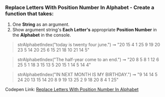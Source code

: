 ### Replace Letters With Position Number In Alphabet - Create a function that takes: 

1. One **String** as an argument. 
1. Show argument string's **Each Letter's** appropriate **Position Number** in the **Alphabet** in the console.

> strAlphabetIndex("today is twenty four june.") ➞ "20 15 4 1 25 9 19 20 23 5 14 20 25 6 15 21 18 10 21 14 5"

> strAlphabetIndex("The half-year come to an end.") ➞ "20 8 5 8 1 12 6 25 5 1 18 3 15 13 5 20 15 1 14 5 14 4"

> strAlphabetIndex("IN NEXT MONTH IS MY BIRTHDAY.") ➞ "9 14 14 5 24 20 13 15 14 20 8 9 19 13 25 2 9 18 20 8 4 1 25"

Codepen Link: [Replace Letters With Position Number In Alphabet](https://codepen.io/naveencoder/pen/jjLegO?editors=0012)